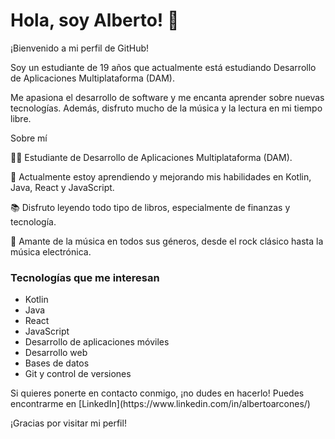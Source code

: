 # Hola, soy Alberto! 👋

¡Bienvenido a mi perfil de GitHub! 

Soy un estudiante de 19 años que actualmente está estudiando Desarrollo de Aplicaciones Multiplataforma (DAM).

Me apasiona el desarrollo de software y me encanta aprender sobre nuevas tecnologías. Además, disfruto mucho de la música y la lectura en mi tiempo libre.

Sobre mí

👨‍💻 Estudiante de Desarrollo de Aplicaciones Multiplataforma (DAM).

🌱 Actualmente estoy aprendiendo y mejorando mis habilidades en Kotlin, Java, React y JavaScript.

📚 Disfruto leyendo todo tipo de libros, especialmente de finanzas y tecnología.

🎵 Amante de la música en todos sus géneros, desde el rock clásico hasta la música electrónica.

<h3>Tecnologías que me interesan</h3>
<ul>
    <li>Kotlin</li>
    <li>Java</li>
    <li>React</li>
    <li>JavaScript</li>
    <li>Desarrollo de aplicaciones móviles</li>
    <li>Desarrollo web</li>
    <li>Bases de datos</li>
    <li>Git y control de versiones</li>
</ul>
Si quieres ponerte en contacto conmigo, ¡no dudes en hacerlo! Puedes encontrarme en 
[LinkedIn](https://www.linkedin.com/in/albertoarcones/)

¡Gracias por visitar mi perfil!


